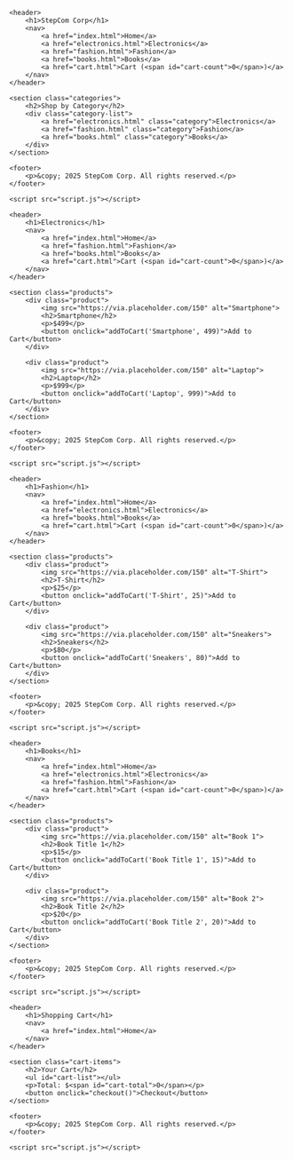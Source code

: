 <!DOCTYPE html>
<html lang="en">
<head>
    <meta charset="UTF-8">
    <meta name="viewport" content="width=device-width, initial-scale=1.0">
    <title>StepCom Corp - E-Commerce</title>
    <link rel="stylesheet" href="style.css">
</head>
<body>

    <header>
        <h1>StepCom Corp</h1>
        <nav>
            <a href="index.html">Home</a>
            <a href="electronics.html">Electronics</a>
            <a href="fashion.html">Fashion</a>
            <a href="books.html">Books</a>
            <a href="cart.html">Cart (<span id="cart-count">0</span>)</a>
        </nav>
    </header>

    <section class="categories">
        <h2>Shop by Category</h2>
        <div class="category-list">
            <a href="electronics.html" class="category">Electronics</a>
            <a href="fashion.html" class="category">Fashion</a>
            <a href="books.html" class="category">Books</a>
        </div>
    </section>

    <footer>
        <p>&copy; 2025 StepCom Corp. All rights reserved.</p>
    </footer>

    <script src="script.js"></script>
</body>
</html><!DOCTYPE html>
<html lang="en">
<head>
    <meta charset="UTF-8">
    <meta name="viewport" content="width=device-width, initial-scale=1.0">
    <title>Electronics - StepCom Corp</title>
    <link rel="stylesheet" href="style.css">
</head>
<body>

    <header>
        <h1>Electronics</h1>
        <nav>
            <a href="index.html">Home</a>
            <a href="fashion.html">Fashion</a>
            <a href="books.html">Books</a>
            <a href="cart.html">Cart (<span id="cart-count">0</span>)</a>
        </nav>
    </header>

    <section class="products">
        <div class="product">
            <img src="https://via.placeholder.com/150" alt="Smartphone">
            <h2>Smartphone</h2>
            <p>$499</p>
            <button onclick="addToCart('Smartphone', 499)">Add to Cart</button>
        </div>

        <div class="product">
            <img src="https://via.placeholder.com/150" alt="Laptop">
            <h2>Laptop</h2>
            <p>$999</p>
            <button onclick="addToCart('Laptop', 999)">Add to Cart</button>
        </div>
    </section>

    <footer>
        <p>&copy; 2025 StepCom Corp. All rights reserved.</p>
    </footer>

    <script src="script.js"></script>
</body>
</html><!DOCTYPE html>
<html lang="en">
<head>
    <meta charset="UTF-8">
    <meta name="viewport" content="width=device-width, initial-scale=1.0">
    <title>Fashion - StepCom Corp</title>
    <link rel="stylesheet" href="style.css">
</head>
<body>

    <header>
        <h1>Fashion</h1>
        <nav>
            <a href="index.html">Home</a>
            <a href="electronics.html">Electronics</a>
            <a href="books.html">Books</a>
            <a href="cart.html">Cart (<span id="cart-count">0</span>)</a>
        </nav>
    </header>

    <section class="products">
        <div class="product">
            <img src="https://via.placeholder.com/150" alt="T-Shirt">
            <h2>T-Shirt</h2>
            <p>$25</p>
            <button onclick="addToCart('T-Shirt', 25)">Add to Cart</button>
        </div>

        <div class="product">
            <img src="https://via.placeholder.com/150" alt="Sneakers">
            <h2>Sneakers</h2>
            <p>$80</p>
            <button onclick="addToCart('Sneakers', 80)">Add to Cart</button>
        </div>
    </section>

    <footer>
        <p>&copy; 2025 StepCom Corp. All rights reserved.</p>
    </footer>

    <script src="script.js"></script>
</body>
</html><!DOCTYPE html>
<html lang="en">
<head>
    <meta charset="UTF-8">
    <meta name="viewport" content="width=device-width, initial-scale=1.0">
    <title>Books - StepCom Corp</title>
    <link rel="stylesheet" href="style.css">
</head>
<body>

    <header>
        <h1>Books</h1>
        <nav>
            <a href="index.html">Home</a>
            <a href="electronics.html">Electronics</a>
            <a href="fashion.html">Fashion</a>
            <a href="cart.html">Cart (<span id="cart-count">0</span>)</a>
        </nav>
    </header>

    <section class="products">
        <div class="product">
            <img src="https://via.placeholder.com/150" alt="Book 1">
            <h2>Book Title 1</h2>
            <p>$15</p>
            <button onclick="addToCart('Book Title 1', 15)">Add to Cart</button>
        </div>

        <div class="product">
            <img src="https://via.placeholder.com/150" alt="Book 2">
            <h2>Book Title 2</h2>
            <p>$20</p>
            <button onclick="addToCart('Book Title 2', 20)">Add to Cart</button>
        </div>
    </section>

    <footer>
        <p>&copy; 2025 StepCom Corp. All rights reserved.</p>
    </footer>

    <script src="script.js"></script>
</body>
</html><!DOCTYPE html>
<html lang="en">
<head>
    <meta charset="UTF-8">
    <meta name="viewport" content="width=device-width, initial-scale=1.0">
    <title>Shopping Cart - StepCom Corp</title>
    <link rel="stylesheet" href="style.css">
</head>
<body>

    <header>
        <h1>Shopping Cart</h1>
        <nav>
            <a href="index.html">Home</a>
        </nav>
    </header>

    <section class="cart-items">
        <h2>Your Cart</h2>
        <ul id="cart-list"></ul>
        <p>Total: $<span id="cart-total">0</span></p>
        <button onclick="checkout()">Checkout</button>
    </section>

    <footer>
        <p>&copy; 2025 StepCom Corp. All rights reserved.</p>
    </footer>

    <script src="script.js"></script>
</body>
</html>
